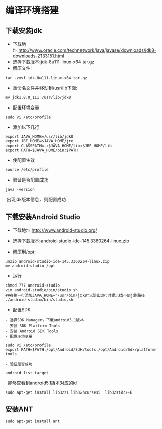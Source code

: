 编译环境搭建
============

## 下载安装jdk

  - 下载地址:http://www.oracle.com/technetwork/java/javase/downloads/jdk8-downloads-2133151.html
  
  - 选择下载版本:jdk-8u111-linux-x64.tar.gz
  
  - 解压文件:
 
  ```
  tar -zxvf jdk-8u111-linux-x64.tar.gz
  ```
  - 重命名文件并移动到/usr/lib下面: 
 
  ```
  mv jdk1.8.0_111 /usr/lib/jdk8
  ```
  - 配置环境变量
  
  ```
  sudo vi /etc/profile
  ```
  - 添加以下几行
  
  ```   
  export JAVA_HOME=/usr/lib/jdk8
  export JRE_HOME=$JAVA_HOME/jre    
  export CLASSPATH=.:$JAVA_HOME/lib:$JRE_HOME/lib 
  export PATH=$JAVA_HOME/bin:$PATH 
  ```  
  - 使配置生效
  
  ```
  source /etc/profile
  ```
  - 验证是否配置成功
  
  ```
  java -version
  ```
  出现jdk版本信息，则配置成功
   
## 下载安装Android Studio
 
   - 下载地址:http://www.android-studio.org/
   
   - 选择下载版本:android-studio-ide-145.3360264-linux.zip
   
   - 解压到/opt:
   
   ```
   unzip android-studio-ide-145.3360264-linux.zip
   mv android-studio /opt
   ```
   - 运行
   
   ```
   chmod 777 android-studio
   vim android-studio/bin/studio.sh
   ##在第一行添加JAVA_HOME="/usr/bin/jdk8"以防止运行时提示找不到jdk路径
   ./android-studio/bin/studio.sh
   ```
   - 配置SDK
       
    - 选择SDK Manager，下载android5.1版本
    - 安装 SDK Platform-Tools
    - 安装 Android SDK Tools
    - 配置环境变量
   
   ```
   sudo vi /etc/profile
   export PATH=$PATH:/opt/Android/Sdk/tools:/opt/Android/Sdk/platform-tools
   ```
    - 验证是否成功
   
   ```
   android list target
   ```
   能够查看到android5.1版本对应的id
   
   ```
   sudo apt-get install lib32z1 lib32ncurses5  lib32stdc++6
   ```

## 安装ANT
```
sudo apt-get install ant
```

